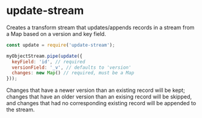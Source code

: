 # update-stream

Creates a transform stream that updates/appends records in a stream from a Map based on a version and key field.

```js
const update = require('update-stream');

myObjectStream.pipe(update({
  keyField: 'id', // required
  versionField: '_v', // defaults to 'version'
  changes: new Map() // required, must be a Map
}));
```

Changes that have a newer version than an existing record will be kept; changes that have an older version than an exising record will be skipped, and changes that had no corresponding existing record will be appended to the stream.
